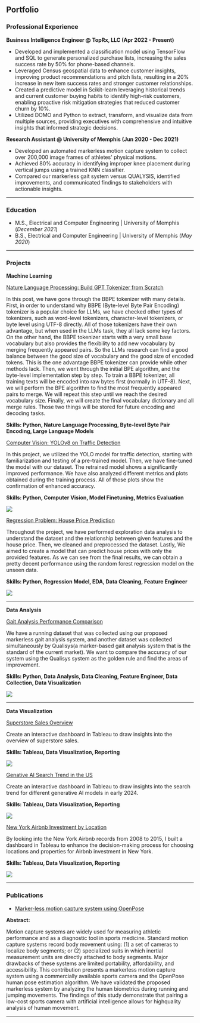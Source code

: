 ## Portfolio

### Professional Experience

**Business Intelligence Engineer @ TopRx, LLC (Apr 2022 - Present)**
-	Developed and implemented a classification model using TensorFlow and SQL to generate personalized purchase lists, increasing the sales success rate by 50% for phone-based channels.
-	Leveraged Census geospatial data to enhance customer insights, improving product recommendations and pitch lists, resulting in a 20% increase in new item success rates and stronger customer relationships.
-	Created a predictive model in Scikit-learn leveraging historical trends and current customer buying habits to identify high-risk customers, enabling proactive risk mitigation strategies that reduced customer churn by 10%.
-	Utilized DOMO and Python to extract, transform, and visualize data from multiple sources, providing executives with comprehensive and intuitive insights that informed strategic decisions.


**Research Assistant @ University of Memphis (Jun 2020 - Dec 2021)**
-	Developed an automated markerless motion capture system to collect over 200,000 image frames of athletes' physical motions.
-	Achieved 80% accuracy in identifying improper knee placement during vertical jumps using a trained KNN classifier.
-	Compared our markerless gait system versus QUALYSIS, identified improvements, and communicated findings to stakeholders with actionable insights.

---
### Education
					       		
- M.S., Electrical and Computer Engineering	| University of Memphis (_December 2021_)	 			        		
- B.S., Electrical and Computer Engineering	| University of Memphis (_May 2020_)

---
### Projects

**Machine Learning**

[Nature Language Processing: Build GPT Tokenizer from Scratch](https://www.kaggle.com/code/binfeng2021/what-is-bbpe-tokenizer-behind-llms)

In this post, we have gone through the BBPE tokenizer with many details. First, in order to understand why BBPE (Byte-level Byte Pair Encoding) tokenizer is a popular choice for LLMs, we have checked other types of tokenizers, such as word-level tokenizers, character-level tokenizers, or byte level using UTF-8 directly. All of those tokenizers have their own advantage, but when used in the LLMs task, they all lack some key factors. On the other hand, the BBPE tokenizer starts with a very small base vocabulary but also provides the flexibility to add new vocabulary by merging frequently appeared pairs. So the LLMs research can find a good balance between the good size of vocabulary and the good size of encoded tokens. This is the one advantage BBPE tokenizer can provide while other methods lack. Then, we went through the initial BPE algorithm, and the byte-level implementation step by step. To train a BBPE tokenizer, all training texts will be encoded into raw bytes first (normally in UTF-8). Next, we will perform the BPE algorithm to find the most frequently appeared pairs to merge. We will repeat this step until we reach the desired vocabulary size. Finally, we will create the final vocabulary dictionary and all merge rules. Those two things will be stored for future encoding and decoding tasks.

**Skills: Python, Nature Language Processing, Byte-level Byte Pair Encoding, Large Language Models**

[Computer Vision: YOLOv8 on Traffic Detection](https://www.kaggle.com/code/binfeng2021/computer-vision-yolov8-on-traffic-detection?rvi=1)

In this project, we utilized the YOLO model for traffic detection, starting with familiarization and testing of a pre-trained model. Then, we have fine-tuned the model with our dataset. The retrained model shows a significantly improved performance. We have also analyzed different metrics and plots obtained during the training process. All of those plots show the confirmation of enhanced accuracy.

**Skills: Python, Computer Vision, Model Finetuning, Metrics Evaluation**

<img src="images/thumbnail_images/yolo_with_traffic_detection.png?raw=true"/>

[Regression Problem: House Price Prediction](https://www.kaggle.com/code/binfeng2021/regression-problem-house-price-prediction?rvi=1)

Throughout the project, we have performed exploration data analysis to understand the dataset and the relationship between given features and the house price. Then, we cleaned and preprocessed the dataset. Lastly, We aimed to create a model that can predict house prices with only the provided features. As we can see from the final results, we can obtain a pretty decent performance using the random forest regression model on the unseen data.

**Skills: Python, Regression Model, EDA, Data Cleaning, Feature Engineer**

<img src="images/thumbnail_images/house_price_prediction.png?raw=true"/>

---
**Data Analysis**

[Gait Analysis Performance Comparison](https://www.kaggle.com/code/binfeng2021/running-analysis)

We have a running dataset that was collected using our proposed markerless gait analysis system, and another dataset was collected simultaneously by Qualisys(a marker-based gait analysis system that is the standard of the current market). We want to compare the accuracy of our system using the Qualisys system as the golden rule and find the areas of improvement. 

**Skills: Python, Data Analysis, Data Cleaning, Feature Engineer, Data Collection, Data Visualization**

<img src="images/thumbnail_images/running_analysis.png?raw=true"/>

---
**Data Visualization**

[Superstore Sales Overview](https://public.tableau.com/app/profile/bin.feng6585/viz/SalesBIDashboardSample/Dashboard2#1)

Create an interactive dashboard in Tableau to draw insights into the overview of superstore sales.  

**Skills: Tableau, Data Visualization, Reporting**

<img src="images/thumbnail_images/gen AI search in US.png?raw=true"/>

[Genative AI Search Trend in the US](https://public.tableau.com/app/profile/bin.feng6585/viz/GenerativeAISearchTrend2024/Dashboard1)

Create an interactive dashboard in Tableau to draw insights into the search trend for different generative AI models in early 2024.  

**Skills: Tableau, Data Visualization, Reporting**

<img src="images/thumbnail_images/gen AI search in US.png?raw=true"/>

[New York Airbnb Investment by Location](https://public.tableau.com/app/profile/bin.feng6585/viz/NewYorkAirBnBAnalysis/Dashboard1)

By looking into the New York Airbnb records from 2008 to 2015, I built a dashboard in Tableau to enhance the decision-making process for choosing locations and properties for Airbnb investment in New York. 

**Skills: Tableau, Data Visualization, Reporting**

<img src="images/thumbnail_images/Airbnb_in_new_york.png?raw=true"/>

---

### Publications
- [Marker-less motion capture system using OpenPose](https://www.spiedigitallibrary.org/conference-proceedings-of-spie/12101/121010B/Marker-less-motion-capture-system-using-OpenPose/10.1117/12.2619059.short/)

**Abstract:**

Motion capture systems are widely used for measuring athletic performance and as a diagnostic
tool in sports medicine. Standard motion capture systems record body movement using: (1) a set
of cameras to localize body segments; or (2) specialized suits in which inertial measurement
units are directly attached to body segments. Major drawbacks of these systems are limited
portability, affordability, and accessibility. This contribution presents a markerless motion
capture system using a commercially available sports camera and the OpenPose human pose
estimation algorithm. We have validated the proposed markerless system by analyzing the
human biometrics during running and jumping movements. The findings of this study
demonstrate that pairing a low-cost sports camera with artificial intelligence allows for highquality analysis of human movement. 
  
---
